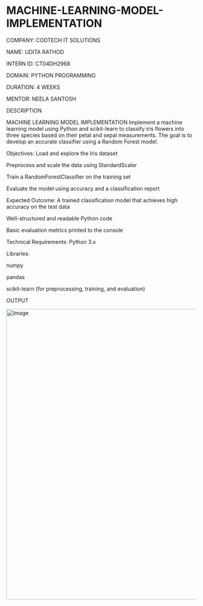 # MACHINE-LEARNING-MODEL-IMPLEMENTATION

COMPANY: CODTECH IT SOLUTIONS

NAME: UDITA RATHOD

INTERN ID: CT04DH2968

DOMAIN: PYTHON PROGRAMMING

DURATION: 4 WEEKS

MENTOR: NEELA SANTOSH

DESCRIPTION 

MACHINE LEARNING MODEL IMPLEMENTATION
Implement a machine learning model using Python and scikit-learn to classify iris flowers into three species based on their petal and sepal measurements. The goal is to develop an accurate classifier using a Random Forest model.

 Objectives:
Load and explore the Iris dataset

Preprocess and scale the data using StandardScaler

Train a RandomForestClassifier on the training set

Evaluate the model using accuracy and a classification report

Expected Outcome:
A trained classification model that achieves high accuracy on the test data

Well-structured and readable Python code

Basic evaluation metrics printed to the console

 Technical Requirements:
Python 3.x

Libraries:

numpy

pandas

scikit-learn (for preprocessing, training, and evaluation)

OUTPUT

<img width="1366" height="768" alt="Image" src="https://github.com/user-attachments/assets/c72c5220-2f67-461e-88ef-b407eb7f0beb" />
